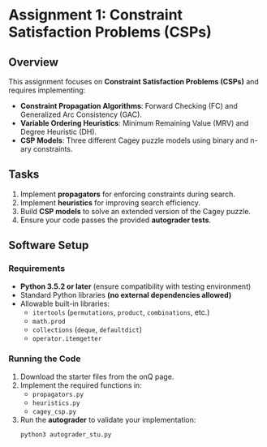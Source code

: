 # Assignment 1: Constraint Satisfaction Problems (CSPs)

## Overview

This assignment focuses on **Constraint Satisfaction Problems (CSPs)** and requires implementing:

- **Constraint Propagation Algorithms**: Forward Checking (FC) and Generalized Arc Consistency (GAC).
- **Variable Ordering Heuristics**: Minimum Remaining Value (MRV) and Degree Heuristic (DH).
- **CSP Models**: Three different Cagey puzzle models using binary and n-ary constraints.

## Tasks

1. Implement **propagators** for enforcing constraints during search.
2. Implement **heuristics** for improving search efficiency.
3. Build **CSP models** to solve an extended version of the Cagey puzzle.
4. Ensure your code passes the provided **autograder tests**.

## Software Setup

### Requirements

- **Python 3.5.2 or later** (ensure compatibility with testing environment)
- Standard Python libraries **(no external dependencies allowed)**
- Allowable built-in libraries:
    - `itertools` (`permutations`, `product`, `combinations`, etc.)
    - `math.prod`
    - `collections` (`deque`, `defaultdict`)
    - `operator.itemgetter`

### Running the Code

1. Download the starter files from the onQ page.
2. Implement the required functions in:
    - `propagators.py`
    - `heuristics.py`
    - `cagey_csp.py`
3. Run the **autograder** to validate your implementation:
   ```bash
   python3 autograder_stu.py
